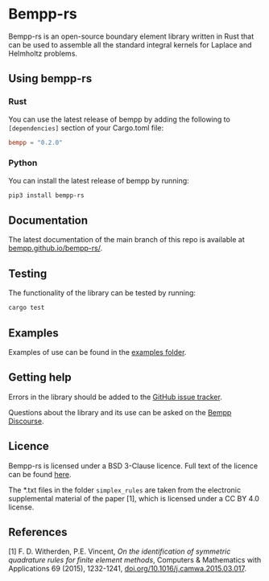 # Bempp-rs

Bempp-rs is an open-source boundary element library written in Rust that can be used to assemble all the standard integral
kernels for Laplace and Helmholtz problems.

## Using bempp-rs
### Rust
You can use the latest release of bempp by adding the following to `[dependencies]` section of your Cargo.toml file:

```toml
bempp = "0.2.0"
```

### Python
You can install the latest release of bempp by running:

```bash
pip3 install bempp-rs
```


## Documentation
The latest documentation of the main branch of this repo is available at [bempp.github.io/bempp-rs/](https://bempp.github.io/bempp-rs/).

## Testing
The functionality of the library can be tested by running:
```bash
cargo test
```

## Examples
Examples of use can be found in the [examples folder](examples/).

## Getting help
Errors in the library should be added to the [GitHub issue tracker](https://github.com/bempp/bempp-rs/issues).

Questions about the library and its use can be asked on the [Bempp Discourse](https://bempp.discourse.group).

## Licence
Bempp-rs is licensed under a BSD 3-Clause licence. Full text of the licence can be found [here](LICENSE.md).

The *.txt files in the folder `simplex_rules` are taken from the electronic supplemental material of the paper [1],
which is licensed under a CC BY 4.0 license.

## References
[1] F. D. Witherden, P.E. Vincent, *On the identification of symmetric quadrature rules for finite element methods*,
    Computers & Mathematics with Applications 69 (2015), 1232-1241,
    [doi.org/10.1016/j.camwa.2015.03.017](https://doi.org/10.1016/j.camwa.2015.03.017).


